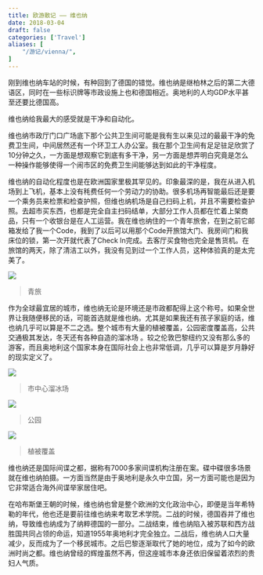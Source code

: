 ```yaml
---
title: 欧游散记 —— 维也纳
date: 2018-03-04
draft: false
categories: ['Travel']
aliases: [
    "/游记/vienna/",
]
---
```


刚到维也纳车站的时候，有种回到了德国的错觉。维也纳是继柏林之后的第二大德语区，同时在一些标识牌等市政设施上也和德国相近。奥地利的人均GDP水平甚至还要比德国高。

维也纳给我最大的感受就是干净和自动化。

维也纳市政厅门口广场底下那个公共卫生间可能是我有生以来见过的最最干净的免费卫生间，中间居然还有一个环卫工人办公室。我在那个卫生间有足足驻足欣赏了10分钟之久，一方面是想观察它到底有多干净，另一方面是想弄明白究竟是怎么一种操作能够使得一个闹市区的免费卫生间能够达到如此的干净程度。

维也纳的自动化程度也是在欧洲国家里极其罕见的。印象最深的是，我在从进入机场到上飞机，基本上没有秏费任何一个劳动力的协助。很多机场再智能最后还是要一个乘务员来检票和检查护照，但维也纳机场是自己扫码上机，并且不需要检查护照。去超市买东西，也都是完全自主扫码结单，大部分工作人员都在忙着上架商品，只有一个收银台是在人工运营。我在维也纳住的一个青年旅舍，在到之前它邮箱发给了我一个Code，我到了以后可以用那个Code开旅馆大门、我房间门和我床位的锁，第一次开就代表了Check In完成。去客厅买食物也完全是售货机。在旅馆的两天，除了清洁工以外，我没有见到过一个工作人员，这种体验真的是太完美了。

![](https://ik.imagekit.io/elsetech/blog/images/old-blog/1520108053.png?tr=w-1024)

> 青旅

作为全球最宜居的城市，维也纳无论是环境还是市政都配得上这个称号。如果全世界让我随便移民的话，可能首选就是维也纳。尤其是如果我还有孩子家庭的话，维也纳几乎可以算是不二之选。整个城市有大量的植被覆盖，公园密度覆盖高，公共交通极其发达，冬天还有各种自造的溜冰场 。较之伦敦巴黎纽约又没有那么多的游客，而且奥地利这个国家本身在国际社会上也非常低调，几乎可以算是岁月静好的现实定义了。

![](https://ik.imagekit.io/elsetech/blog/images/old-blog/1520108392.png?tr=w-1024)

> 市中心溜冰场

![](https://ik.imagekit.io/elsetech/blog/images/old-blog/1520109185.png?tr=w-1024)

> 公园

![](https://ik.imagekit.io/elsetech/blog/images/old-blog/1520109267.png?tr=w-1024)

> 植被覆盖

维也纳还是国际间谍之都，据称有7000多家间谍机构注册在案。碟中碟很多场景就在维也纳拍摄。一方面当然是由于奥地利是永久中立国，另一方面可能也是因为它非常适合海外间谍举家居住吧。

在哈布斯堡王朝的时候，维也纳也曾是整个欧洲的文化政治中心，即便是当年希特勒的年代，他也还是要前往维也纳来考取艺术学院。二战的时候，德国吞并了维也纳，导致维也纳成为了纳粹德国的一部分。二战结束，维也纳陷入被苏联和西方战胜国共同占领的命运，知道1955年奥地利才完全独立。二战后，维也纳人口大量减少，反而成为了一个移民城市。之后巴黎逐渐取代了她的地位，成为了如今的欧洲时尚之都。维也纳曾经的辉煌虽然不再，但这座城市本身还依旧保留着浓烈的贵妇人气质。





